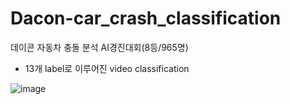 # Dacon-car_crash_classification
데이콘 자동차 충돌 분석 AI경진대회(8등/965명)
- 13개 label로 이루어진 video classification


![image](https://github.com/jwa0301/Dacon-car_crash_classification/assets/127506318/38bfece8-cd7d-485c-ac9e-38bb10981f3e)
